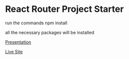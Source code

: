 # React Router Project Starter
run the commands
npm install

all the necessary packages will be installed

[Presentation](https://www.canva.com/design/DAGWFHzK5F0/cjqaSi3FNOwA6yDUgKolow/edit?utm_content=DAGWFHzK5F0&utm_campaign=designshare&utm_medium=link2&utm_source=sharebutton)

[Live Site](https://synctube.vercel.app)
